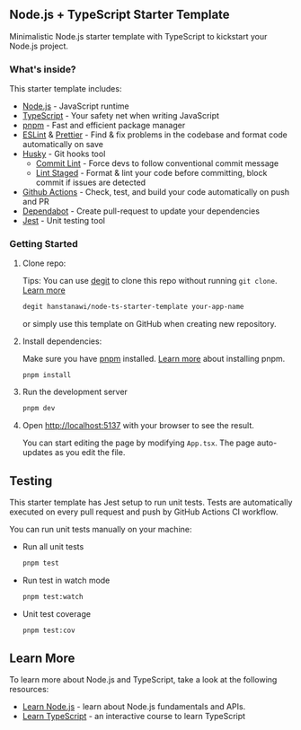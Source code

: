 ## Node.js + TypeScript Starter Template

Minimalistic Node.js starter template with TypeScript to kickstart your Node.js project.

### What's inside?

This starter template includes:

- [Node.js](https://nodejs.org) - JavaScript runtime
- [TypeScript](https://www.typescriptlang.org/) - Your safety net when writing JavaScript
- [pnpm](https://pnpm.io/) - Fast and efficient package manager
- [ESLint](https://eslint.org/) & [Prettier](https://prettier.io/) - Find & fix problems in the codebase and format code automatically on save
- [Husky](https://typicode.github.io/husky/) - Git hooks tool
  - [Commit Lint](https://commitlint.js.org/#/) - Force devs to follow conventional commit message
  - [Lint Staged](https://github.com/lint-staged/lint-staged) - Format & lint your code before committing, block commit if issues are detected
- [Github Actions](https://docs.github.com/en/actions) - Check, test, and build your code automatically on push and PR
- [Dependabot](https://github.com/dependabot) - Create pull-request to update your dependencies
- [Jest](https://jestjs.io/) - Unit testing tool

### Getting Started

1. Clone repo:

   Tips: You can use [degit](https://github.com/Rich-Harris/degit) to clone this repo without running `git clone`. [Learn more](https://github.com/Rich-Harris/degit)

   ```bash
   degit hanstanawi/node-ts-starter-template your-app-name
   ```

   or simply use this template on GitHub when creating new repository.

2. Install dependencies:

   Make sure you have [pnpm](https://pnpm.io/) installed. [Learn more](https://pnpm.io/installation) about installing pnpm.

   ```
   pnpm install
   ```

3. Run the development server

   ```bash
   pnpm dev
   ```

4. Open [http://localhost:5137](http://localhost:5137) with your browser to see the result.

   You can start editing the page by modifying `App.tsx`. The page auto-updates as you edit the file.

## Testing

This starter template has Jest setup to run unit tests. Tests are automatically executed on every pull request and push by GitHub Actions CI workflow.

You can run unit tests manually on your machine:

- Run all unit tests
  ```bash
  pnpm test
  ```
- Run test in watch mode
  ```bash
  pnpm test:watch
  ```
- Unit test coverage
  ```bash
  pnpm test:cov
  ```

## Learn More

To learn more about Node.js and TypeScript, take a look at the following resources:

- [Learn Node.js](https://nodejs.org/en/learn) - learn about Node.js fundamentals and APIs.
- [Learn TypeScript](https://learntypescript.dev/) - an interactive course to learn TypeScript
